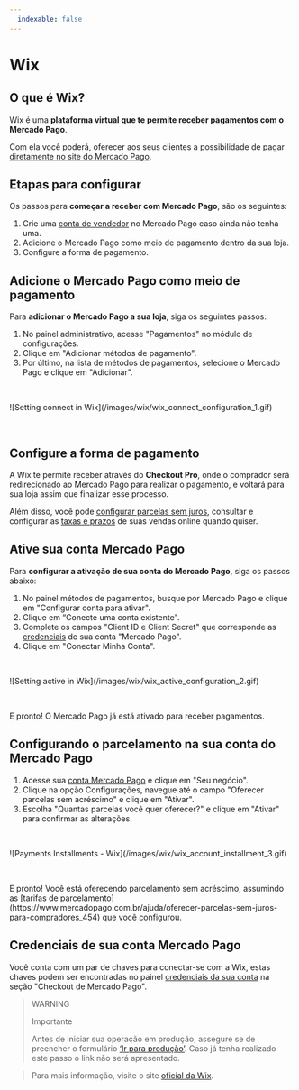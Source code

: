 ```yaml
---
  indexable: false
---
```

# Wix

## O que é Wix?

Wix é uma **plataforma virtual que te permite receber pagamentos com o Mercado Pago**.

Com ela você poderá, oferecer aos seus clientes a possibilidade de pagar [diretamente no site do Mercado Pago](#bookmark_configure_a_forma_de_pagamento).

## Etapas para configurar

Os passos para **começar a receber com Mercado Pago**, são os seguintes:

1. Crie uma [conta de vendedor](https://www.mercadopago[FAKER][URL][DOMAIN]/activities) no Mercado Pago caso ainda não tenha uma.
1. Adicione o Mercado Pago como meio de pagamento dentro da sua loja.
1. Configure a forma de pagamento.

## Adicione o Mercado Pago como meio de pagamento

Para **adicionar o Mercado Pago a sua loja**, siga os seguintes passos:

1. No painel administrativo, acesse "Pagamentos" no módulo de configurações.
1. Clique em "Adicionar métodos de pagamento". 
1. Por último, na lista de métodos de pagamentos, selecione o Mercado Pago e clique em "Adicionar".
<p>&nbsp;</p>
    ![Setting connect in Wix](/images/wix/wix_connect_configuration_1.gif)
<p>&nbsp;</p>

## Configure a forma de pagamento

A Wix te permite receber através do **Checkout Pro**, onde o comprador será redirecionado ao Mercado Pago para realizar o pagamento, e voltará para sua loja assim que finalizar esse processo.

Além disso, você pode [configurar parcelas sem juros](#bookmark_configurando_o_parcelamento_na_sua_conta_do_mercado_pago), consultar e configurar as [taxas e prazos](https://www.mercadopago[FAKER][URL][DOMAIN]/settings/release-options/) de suas vendas online quando quiser.

## Ative sua conta Mercado Pago

Para **configurar a ativação de sua conta do Mercado Pago**, siga os passos abaixo:

1. No painel métodos de pagamentos, busque por Mercado Pago e clique em "Configurar conta para ativar".
1. Clique em “Conecte uma conta existente". 
3. Complete os campos "Client ID e Client Secret" que corresponde as [credenciais]([FAKER][CREDENTIALS][URL]) de sua conta "Mercado Pago".
4. Clique em "Conectar Minha Conta".
<p>&nbsp;</p>
    ![Setting active in Wix](/images/wix/wix_active_configuration_2.gif)
<p>&nbsp;</p>
E pronto! O Mercado Pago já está ativado para receber pagamentos.

## Configurando o parcelamento na sua conta do Mercado Pago

1. Acesse sua [conta Mercado Pago](https://www.mercadopago.com.br/business/) e clique em "Seu negócio".
2. Clique na opção Configurações, navegue até o campo "Oferecer parcelas sem acréscimo" e clique em "Ativar".
3. Escolha "Quantas parcelas você quer oferecer?" e clique em "Ativar" para confirmar as alterações.
<p>&nbsp;</p>
    ![Payments Installments - Wix](/images/wix/wix_account_installment_3.gif)
<p>&nbsp;</p>
E pronto! Você está oferecendo parcelamento sem acréscimo, assumindo as [tarifas de parcelamento](https://www.mercadopago.com.br/ajuda/oferecer-parcelas-sem-juros-para-compradores_454) que você configurou.

## Credenciais de sua conta Mercado Pago

Você conta com um par de chaves para conectar-se com a Wix, estas chaves podem ser encontradas no painel [credenciais da sua conta](https://www.mercadolibre.com/jms/mlb/lgz/login?platform_id=mp&go=https://www.mercadopago.com/mlb/account/credentials) na seção "Checkout de Mercado Pago".

> WARNING
>
> Importante
>
> Antes de iniciar sua operação em produção, assegure se de preencher o formulário [‘Ir para produção’](https://www.mercadopago.com.br/developers/pt/guides/payments/api/goto-production). Caso já tenha realizado este passo o link não será apresentado.

<!-- -->
> Para mais informação, visite o site [oficial da Wix](https://pt.wix.com/ecommerce/loja-virtual).
